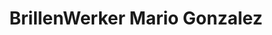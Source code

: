 ---
title: "BrillenWerker Mario Gonzalez"
url: /wadersloh/brillenwerker-mario-gonzalez/
shop: Optiker
---